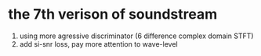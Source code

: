 # the 7th verison of soundstream
1. using more agressive discriminator (6 difference complex domain STFT)
2. add si-snr loss, pay more attention to wave-level
